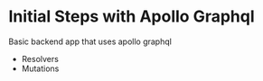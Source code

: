# Initial Steps with Apollo Graphql

Basic backend app that uses apollo graphql

- Resolvers
- Mutations